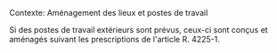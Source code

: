 Contexte: Aménagement des lieux et postes de travail

Si des postes de travail extérieurs sont prévus, ceux-ci sont conçus et aménagés suivant les prescriptions de l'article R. 4225-1.